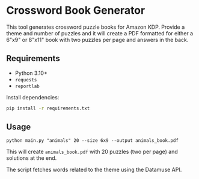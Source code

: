 # Crossword Book Generator

This tool generates crossword puzzle books for Amazon KDP. Provide a theme and number of puzzles and it will create a PDF formatted for either a 6"x9" or 8"x11" book with two puzzles per page and answers in the back.

## Requirements
- Python 3.10+
- `requests`
- `reportlab`

Install dependencies:
```bash
pip install -r requirements.txt
```

## Usage
```
python main.py "animals" 20 --size 6x9 --output animals_book.pdf
```


This will create `animals_book.pdf` with 20 puzzles (two per page) and solutions at the end.

The script fetches words related to the theme using the Datamuse API.
